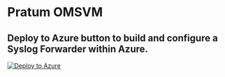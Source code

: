 # Pratum OMSVM
## Deploy to Azure button to build and configure a Syslog Forwarder within Azure.

[![Deploy to Azure](https://aka.ms/deploytoazurebutton)](https://portal.azure.com/#create/Microsoft.Template/uri/https%3A%2F%2Fraw.githubusercontent.com%2Fben-ferguson-Pratum%2FOMSVM%2Fmain%2FOMSVM.json)
